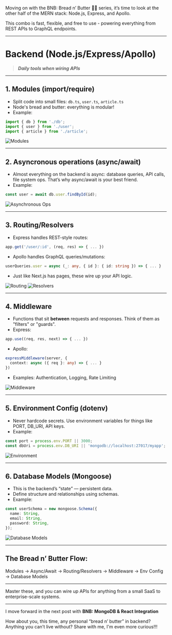Moving on with the BNB: Bread n’ Butter 🍞🧈 series, it’s time to look at the other half of the MERN stack: Node.js, Express, and Apollo.

This combo is fast, flexible, and free to use - powering everything from REST APIs to GraphQL endpoints.

---

# Backend (Node.js/Express/Apollo)
> ***Daily tools when wiring APIs***

---

## 1. Modules (import/require)
- Split code into small files: `db.ts`, `user.ts`, `article.ts`
- Node's bread and butter: everything is modular!
- Example:
```ts
import { db } from './db';
import { user } from './user';
import { article } from './article';
```

![Modules](https://dev-to-uploads.s3.amazonaws.com/uploads/articles/2jpt9nrmqya6e6hxkuuh.webp)

---

## 2. Asyncronous operations (async/await)
- Almost everything on the backend is async: database queries, API calls, file system ops. That’s why async/await is your best friend.
- Example:
```ts
const user = await db.user.findById(id);
```

![Asynchronous Ops](https://dev-to-uploads.s3.amazonaws.com/uploads/articles/tmha7vtqevzial8ynbt5.webp)

---

## 3. Routing/Resolvers
- Express handles REST-style routes:
```ts
app.get('/user/:id', (req, res) => { ... })
```
- Apollo handles GraphQL queries/mutations:
```ts
userQueries.user = async (_: any, { id }: { id: string }) => { ... }
```
- Just like Next.js has pages, these wire up your API logic.

![Routing](https://dev-to-uploads.s3.amazonaws.com/uploads/articles/2f7qq19uol0in8jhq633.webp)
![Resolvers](https://dev-to-uploads.s3.amazonaws.com/uploads/articles/pwi7eqp0zgii9ipyxpsq.webp)

---

## 4. Middleware
- Functions that sit **between** requests and responses. Think of them as "filters" or "guards".
- Express: 
```ts
app.use((req, res, next) => { ... })
```
- Apollo: 
```ts
expressMiddleware(server, { 
  context: async ({ req }: any) => { ... } 
})
```
- Examples: Authentication, Logging, Rate Limiting

![Middleware](https://dev-to-uploads.s3.amazonaws.com/uploads/articles/5eg1leixrchqdx7jsxhy.webp)

---

## 5. Environment Config (dotenv)
- Never hardcode secrets. Use environment variables for things like PORT, DB_URI, API keys.
- Example:
```ts
const port = process.env.PORT || 3000;
const dbUri = process.env.DB_URI || 'mongodb://localhost:27017/myapp';
```

![Environment](https://dev-to-uploads.s3.amazonaws.com/uploads/articles/78dngkcaenm3gjicwwoz.webp)

---

## 6. Database Models (Mongoose)
- This is the backend’s “state” — persistent data.
- Define structure and relationships using schemas.
- Example:
```ts
const userSchema = new mongoose.Schema({
  name: String,
  email: String,
  password: String,
});
```

![Database Models](https://dev-to-uploads.s3.amazonaws.com/uploads/articles/wuiwiqa92ghm4grgl9x7.webp)

---

## The Bread n’ Butter Flow:

Modules → Async/Await → Routing/Resolvers → Middleware → Env Config → Database Models

--- 

Master these, and you can wire up APIs for anything from a small SaaS to enterprise-scale systems.

---

I move forward in the next post with **BNB: MongoDB & React Integration**

How about you, this time, any personal “bread n’ butter” in backend? 
Anything you can’t live without? Share with me, I'm even more curious!!!